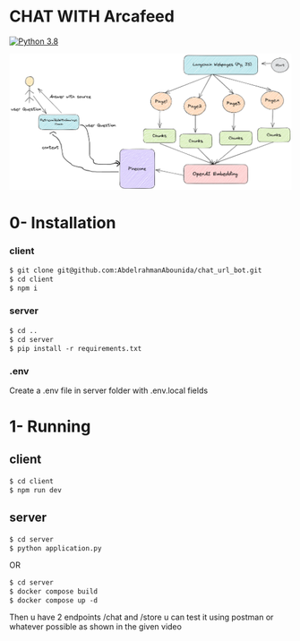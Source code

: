 # CHAT WITH Arcafeed
[![Python 3.8](https://img.shields.io/badge/Python-3.10-3776AB?logo=python)](https://www.python.org/downloads/release/python-360/)

![](./chat_utl_bot.png)


# 0- Installation

### client
```
$ git clone git@github.com:AbdelrahmanAbounida/chat_url_bot.git
$ cd client
$ npm i 
```

### server
```
$ cd ..
$ cd server 
$ pip install -r requirements.txt
```

### .env
Create a .env file in server folder with .env.local fields 

# 1- Running

## client
```
$ cd client
$ npm run dev
```

## server
```
$ cd server
$ python application.py
```

OR 
```
$ cd server
$ docker compose build
$ docker compose up -d
```

Then u have 2 endpoints /chat and /store u can test it using postman or whatever possible as shown in the given video
